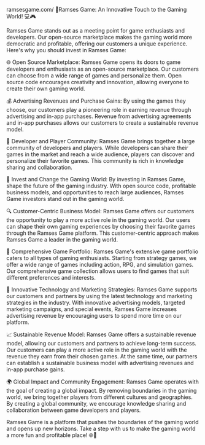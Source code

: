 ramsesgame.com/
🚀Ramses Game: An Innovative Touch to the Gaming World! 💻🎮

Ramses Game stands out as a meeting point for game enthusiasts and developers. Our open-source marketplace makes the gaming world more democratic and profitable, offering our customers a unique experience. Here's why you should invest in Ramses Game:

🌐 Open Source Marketplace: Ramses Game opens its doors to game developers and enthusiasts as an open-source marketplace. Our customers can choose from a wide range of games and personalize them. Open source code encourages creativity and innovation, allowing everyone to create their own gaming world.

💰 Advertising Revenues and Purchase Gains: By using the games they choose, our customers play a pioneering role in earning revenue through advertising and in-app purchases. Revenue from advertising agreements and in-app purchases allows our customers to create a sustainable revenue model.

🤝 Developer and Player Community: Ramses Game brings together a large community of developers and players. While developers can share their games in the market and reach a wide audience, players can discover and personalize their favorite games. This community is rich in knowledge sharing and collaboration.

🌟 Invest and Change the Gaming World: By investing in Ramses Game, shape the future of the gaming industry. With open source code, profitable business models, and opportunities to reach large audiences, Ramses Game investors stand out in the gaming world.

🔍 Customer-Centric Business Model: Ramses Game offers our customers the opportunity to play a more active role in the gaming world. Our users can shape their own gaming experiences by choosing their favorite games through the Ramses Game platform. This customer-centric approach makes Ramses Game a leader in the gaming world.

🌈 Comprehensive Game Portfolio: Ramses Game's extensive game portfolio caters to all types of gaming enthusiasts. Starting from strategy games, we offer a wide range of games including action, RPG, and simulation games. Our comprehensive game collection allows users to find games that suit different preferences and interests.

🚀 Innovative Technology and Marketing Strategies: Ramses Game supports our customers and partners by using the latest technology and marketing strategies in the industry. With innovative advertising models, targeted marketing campaigns, and special events, Ramses Game increases advertising revenue by encouraging users to spend more time on our platform.

📈 Sustainable Revenue Model: Ramses Game offers a sustainable revenue model, allowing our customers and partners to achieve long-term success. Our customers can play a more active role in the gaming world with the revenue they earn from their chosen games. At the same time, our partners can establish a sustainable business model with advertising revenues and in-app purchase gains.

🌍 Global Impact and Community Engagement: Ramses Game operates with the goal of creating a global impact. By removing boundaries in the gaming world, we bring together players from different cultures and geographies. By creating a global community, we encourage knowledge sharing and collaboration between game developers and players.

Ramses Game is a platform that pushes the boundaries of the gaming world and opens up new horizons. Take a step with us to make the gaming world a more fun and profitable place! 🌐🚀

